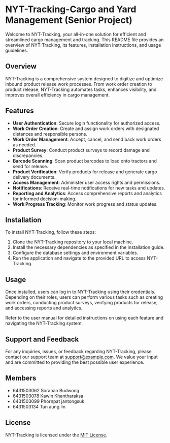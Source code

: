 # NYT-Tracking-Cargo and Yard Management (Senior Project)

Welcome to NYT-Tracking, your all-in-one solution for efficient and streamlined cargo management and tracking. This README file provides an overview of NYT-Tracking, its features, installation instructions, and usage guidelines.

## Overview

NYT-Tracking is a comprehensive system designed to digitize and optimize inbound product release work processes. From work order creation to product release, NYT-Tracking automates tasks, enhances visibility, and improves overall efficiency in cargo management.

## Features

- **User Authentication**: Secure login functionality for authorized access.
- **Work Order Creation**: Create and assign work orders with designated distances and responsible persons.
- **Work Order Management**: Accept, cancel, and send back work orders as needed.
- **Product Survey**: Conduct product surveys to record damage and discrepancies.
- **Barcode Scanning**: Scan product barcodes to load onto tractors and send for release.
- **Product Verification**: Verify products for release and generate cargo delivery documents.
- **Access Management**: Administer user access rights and permissions.
- **Notifications**: Receive real-time notifications for new tasks and updates.
- **Reporting and Analytics**: Access comprehensive reports and analytics for informed decision-making.
- **Work Progress Tracking**: Monitor work progress and status updates.

## Installation

To install NYT-Tracking, follow these steps:

1. Clone the NYT-Tracking repository to your local machine.
2. Install the necessary dependencies as specified in the installation guide.
3. Configure the database settings and environment variables.
4. Run the application and navigate to the provided URL to access NYT-Tracking.

## Usage

Once installed, users can log in to NYT-Tracking using their credentials. Depending on their roles, users can perform various tasks such as creating work orders, conducting product surveys, verifying products for release, and accessing reports and analytics.

Refer to the user manual for detailed instructions on using each feature and navigating the NYT-Tracking system.

## Support and Feedback

For any inquiries, issues, or feedback regarding NYT-Tracking, please contact our support team at [support@example.com](mailto:support@example.com). We value your input and are committed to providing the best possible user experience.

## Members
- 6431503062 Soranan Budwong
- 6431503078 Kawin Khantharaksa
- 6431503099 Phornpat jantongsuk
- 6431503134 Tun aung lin

## License

NYT-Tracking is licensed under the [MIT License](LICENSE).
